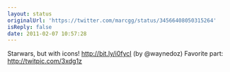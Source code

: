 ```yaml
---
layout: status
originalUrl: 'https://twitter.com/marcgg/status/34566408050315264'
isReply: false
date: 2011-02-07 10:57:28
---
```


Starwars, but with icons! http://bit.ly/i0fycI (by @waynedoz) Favorite part: http://twitpic.com/3xdg1z
